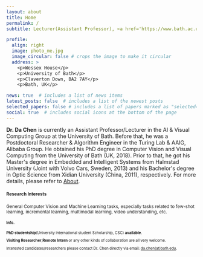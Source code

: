 ```yaml
---
layout: about
title: Home
permalink: /
subtitle: Lecturer(Assistant Professor), <a href='https://www.bath.ac.uk/departments/department-of-computer-science/'>Department of Computer Science</a>, <a href='https://www.bath.ac.uk/'>University of Bath</a>

profile:
  align: right
  image: photo_me.jpg
  image_circular: false # crops the image to make it circular
  address: >
    <p>Wessex House</p>
    <p>University of Bath</p>
    <p>Claverton Down, BA2 7AY</p>
    <p>Bath, UK</p>

news: true  # includes a list of news items
latest_posts: false  # includes a list of the newest posts
selected_papers: false # includes a list of papers marked as "selected={true}"
social: true  # includes social icons at the bottom of the page
---
```


**Dr. Da Chen** is currently an Assistant Professor/Lecturer in the AI & Visual Computing Group at the University of Bath. Before that, he was a Postdoctoral Researcher & Algorithm Engineer in the Turing Lab & AAIG, Alibaba Group. He obtained his PhD degree in Computer Vision and Visual Computing from the University of Bath (UK, 2018). Prior to that, he got his Master's degree in Embedded and Intelligent Systems from Halmstad University (Joint with Volvo Cars, Sweden, 2013) and his Bachelor's degree in Optic Science from Xidian University (China, 2011), respectively. For more details, please refer to [About]({{site.baseurl}}/cv/).

#### <small>Research Interests

General Computer Vision and Machine Learning tasks, especially tasks related to few-shot learning, incremental learning, multimodal learning, video understanding, etc.

#### <small>Info.

**PhD studentship**(University international student Scholarship, CSC) **available**. 

**Visiting Researcher**,**Remote Intern** or any other kinds of collaboration are all very welcome.

Interested candidates/researchers please contact Dr. Chen directly via email: <a href='mailto:da.chen(at)bath.edu'>da.chen(at)bath.edu</a>.
